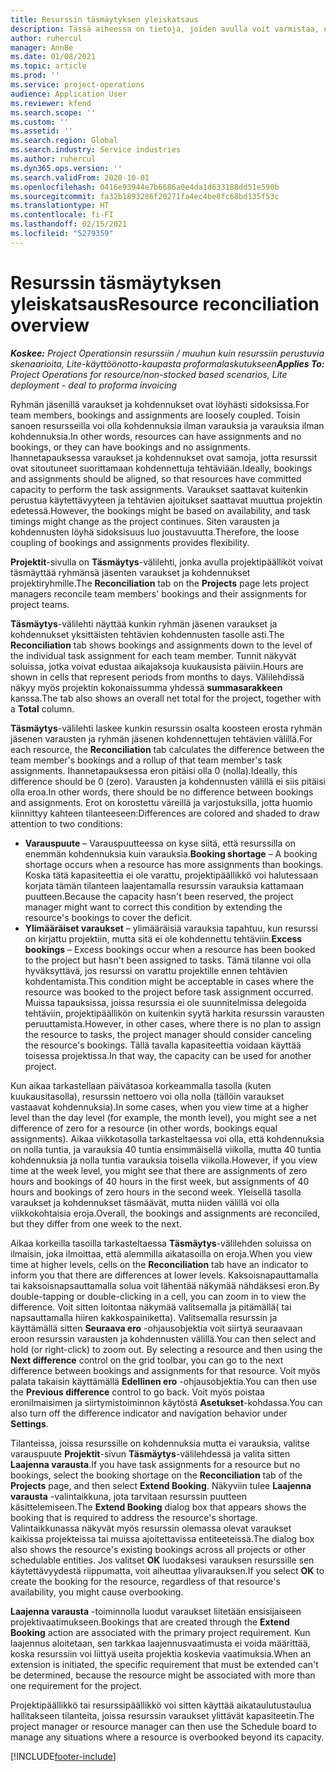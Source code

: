 ```yaml
---
title: Resurssin täsmäytyksen yleiskatsaus
description: Tässä aiheessa on tietoja, joiden avulla voit varmistaa, että projektien resurssivaraukset ja kohdennukset ovat linjassa.
author: ruhercul
manager: AnnBe
ms.date: 01/08/2021
ms.topic: article
ms.prod: ''
ms.service: project-operations
audience: Application User
ms.reviewer: kfend
ms.search.scope: ''
ms.custom: ''
ms.assetid: ''
ms.search.region: Global
ms.search.industry: Service industries
ms.author: ruhercul
ms.dyn365.ops.version: ''
ms.search.validFrom: 2020-10-01
ms.openlocfilehash: 0416e93944e7b6686a0e4da1d633188dd51e590b
ms.sourcegitcommit: fa32b1893286f20271fa4ec4be8fc68bd135f53c
ms.translationtype: HT
ms.contentlocale: fi-FI
ms.lasthandoff: 02/15/2021
ms.locfileid: "5279359"
---
```

# <a name="resource-reconciliation-overview"></a><span data-ttu-id="7885e-103">Resurssin täsmäytyksen yleiskatsaus</span><span class="sxs-lookup"><span data-stu-id="7885e-103">Resource reconciliation overview</span></span>

<span data-ttu-id="7885e-104">_**Koskee:** Project Operationsin resurssiin / muuhun kuin resurssiin perustuvia skenaarioita, Lite-käyttöönotto-kaupasta proformalaskutukseen_</span><span class="sxs-lookup"><span data-stu-id="7885e-104">_**Applies To:** Project Operations for resource/non-stocked based scenarios, Lite deployment - deal to proforma invoicing_</span></span>

<span data-ttu-id="7885e-105">Ryhmän jäsenillä varaukset ja kohdennukset ovat löyhästi sidoksissa.</span><span class="sxs-lookup"><span data-stu-id="7885e-105">For team members, bookings and assignments are loosely coupled.</span></span> <span data-ttu-id="7885e-106">Toisin sanoen resursseilla voi olla kohdennuksia ilman varauksia ja varauksia ilman kohdennuksia.</span><span class="sxs-lookup"><span data-stu-id="7885e-106">In other words, resources can have assignments and no bookings, or they can have bookings and no assignments.</span></span> <span data-ttu-id="7885e-107">Ihannetapauksessa varaukset ja kohdennukset ovat samoja, jotta resurssit ovat sitoutuneet suorittamaan kohdennettuja tehtäviään.</span><span class="sxs-lookup"><span data-stu-id="7885e-107">Ideally, bookings and assignments should be aligned, so that resources have committed capacity to perform the task assignments.</span></span> <span data-ttu-id="7885e-108">Varaukset saattavat kuitenkin perustua käytettävyyteen ja tehtävien ajoitukset saattavat muuttua projektin edetessä.</span><span class="sxs-lookup"><span data-stu-id="7885e-108">However, the bookings might be based on availability, and task timings might change as the project continues.</span></span> <span data-ttu-id="7885e-109">Siten varausten ja kohdennusten löyhä sidoksisuus luo joustavuutta.</span><span class="sxs-lookup"><span data-stu-id="7885e-109">Therefore, the loose coupling of bookings and assignments provides flexibility.</span></span>

<span data-ttu-id="7885e-110">**Projektit**-sivulla on **Täsmäytys**-välilehti, jonka avulla projektipäälliköt voivat täsmäyttää ryhmänsä jäsenten varaukset ja kohdennukset projektiryhmille.</span><span class="sxs-lookup"><span data-stu-id="7885e-110">The **Reconciliation** tab on the **Projects** page lets project managers reconcile team members' bookings and their assignments for project teams.</span></span>

<span data-ttu-id="7885e-111">**Täsmäytys**-välilehti näyttää kunkin ryhmän jäsenen varaukset ja kohdennukset yksittäisten tehtävien kohdennusten tasolle asti.</span><span class="sxs-lookup"><span data-stu-id="7885e-111">The **Reconciliation** tab shows bookings and assignments down to the level of the individual task assignment for each team member.</span></span> <span data-ttu-id="7885e-112">Tunnit näkyvät soluissa, jotka voivat edustaa aikajaksoja kuukausista päiviin.</span><span class="sxs-lookup"><span data-stu-id="7885e-112">Hours are shown in cells that represent periods from months to days.</span></span> <span data-ttu-id="7885e-113">Välilehdissä näkyy myös projektin kokonaissumma yhdessä **summasarakkeen** kanssa.</span><span class="sxs-lookup"><span data-stu-id="7885e-113">The tab also shows an overall net total for the project, together with a **Total** column.</span></span>

<span data-ttu-id="7885e-114">**Täsmäytys**-välilehti laskee kunkin resurssin osalta koosteen erosta ryhmän jäsenen varausten ja ryhmän jäsenen kohdennettujen tehtävien välillä.</span><span class="sxs-lookup"><span data-stu-id="7885e-114">For each resource, the **Reconciliation** tab calculates the difference between the team member's bookings and a rollup of that team member's task assignments.</span></span> <span data-ttu-id="7885e-115">Ihannetapauksessa eron pitäisi olla 0 (nolla).</span><span class="sxs-lookup"><span data-stu-id="7885e-115">Ideally, this difference should be 0 (zero).</span></span> <span data-ttu-id="7885e-116">Varausten ja kohdennusten välillä ei siis pitäisi olla eroa.</span><span class="sxs-lookup"><span data-stu-id="7885e-116">In other words, there should be no difference between bookings and assignments.</span></span> <span data-ttu-id="7885e-117">Erot on korostettu väreillä ja varjostuksilla, jotta huomio kiinnittyy kahteen tilanteeseen:</span><span class="sxs-lookup"><span data-stu-id="7885e-117">Differences are colored and shaded to draw attention to two conditions:</span></span>

- <span data-ttu-id="7885e-118">**Varauspuute** – Varauspuutteessa on kyse siitä, että resurssilla on enemmän kohdennuksia kuin varauksia.</span><span class="sxs-lookup"><span data-stu-id="7885e-118">**Booking shortage** – A booking shortage occurs when a resource has more assignments than bookings.</span></span> <span data-ttu-id="7885e-119">Koska tätä kapasiteettia ei ole varattu, projektipäällikkö voi halutessaan korjata tämän tilanteen laajentamalla resurssin varauksia kattamaan puutteen.</span><span class="sxs-lookup"><span data-stu-id="7885e-119">Because the capacity hasn't been reserved, the project manager might want to correct this condition by extending the resource's bookings to cover the deficit.</span></span>
- <span data-ttu-id="7885e-120">**Ylimääräiset varaukset** – ylimääräisiä varauksia tapahtuu, kun resurssi on kirjattu projektiin, mutta sitä ei ole kohdennettu tehtäviin.</span><span class="sxs-lookup"><span data-stu-id="7885e-120">**Excess bookings** – Excess bookings occur when a resource has been booked to the project but hasn't been assigned to tasks.</span></span> <span data-ttu-id="7885e-121">Tämä tilanne voi olla hyväksyttävä, jos resurssi on varattu projektille ennen tehtävien kohdentamista.</span><span class="sxs-lookup"><span data-stu-id="7885e-121">This condition might be acceptable in cases where the resource was booked to the project before task assignment occurred.</span></span> <span data-ttu-id="7885e-122">Muissa tapauksissa, joissa resurssia ei ole suunnitelmissa delegoida tehtäviin, projektipäällikön on kuitenkin syytä harkita resurssin varausten peruuttamista.</span><span class="sxs-lookup"><span data-stu-id="7885e-122">However, in other cases, where there is no plan to assign the resource to tasks, the project manager should consider canceling the resource's bookings.</span></span> <span data-ttu-id="7885e-123">Tällä tavalla kapasiteettia voidaan käyttää toisessa projektissa.</span><span class="sxs-lookup"><span data-stu-id="7885e-123">In that way, the capacity can be used for another project.</span></span>

<span data-ttu-id="7885e-124">Kun aikaa tarkastellaan päivätasoa korkeammalla tasolla (kuten kuukausitasolla), resurssin nettoero voi olla nolla (tällöin varaukset vastaavat kohdennuksia).</span><span class="sxs-lookup"><span data-stu-id="7885e-124">In some cases, when you view time at a higher level than the day level (for example, the month level), you might see a net difference of zero for a resource (in other words, bookings equal assignments).</span></span> <span data-ttu-id="7885e-125">Aikaa viikkotasolla tarkasteltaessa voi olla, että kohdennuksia on nolla tuntia, ja varauksia 40 tuntia ensimmäisellä viikolla, mutta 40 tuntia kohdennuksia ja nolla tuntia varauksia toisella viikolla.</span><span class="sxs-lookup"><span data-stu-id="7885e-125">However, if you view time at the week level, you might see that there are assignments of zero hours and bookings of 40 hours in the first week, but assignments of 40 hours and bookings of zero hours in the second week.</span></span> <span data-ttu-id="7885e-126">Yleisellä tasolla varaukset ja kohdennukset täsmäävät, mutta niiden välillä voi olla viikkokohtaisia eroja.</span><span class="sxs-lookup"><span data-stu-id="7885e-126">Overall, the bookings and assignments are reconciled, but they differ from one week to the next.</span></span>

<span data-ttu-id="7885e-127">Aikaa korkeilla tasoilla tarkasteltaessa **Täsmäytys**-välilehden soluissa on ilmaisin, joka ilmoittaa, että alemmilla aikatasoilla on eroja.</span><span class="sxs-lookup"><span data-stu-id="7885e-127">When you view time at higher levels, cells on the **Reconciliation** tab have an indicator to inform you that there are differences at lower levels.</span></span> <span data-ttu-id="7885e-128">Kaksoisnapauttamalla tai kaksoisnapsauttamalla solua voit lähentää näkymää nähdäksesi eron.</span><span class="sxs-lookup"><span data-stu-id="7885e-128">By double-tapping or double-clicking in a cell, you can zoom in to view the difference.</span></span> <span data-ttu-id="7885e-129">Voit sitten loitontaa näkymää valitsemalla ja pitämällä( tai napsauttamalla hiiren kakkospainiketta). Valitsemalla resurssin ja käyttämällä sitten **Seuraava ero** -ohjausobjektia voit siirtyä seuraavaan eroon resurssin varausten ja kohdennusten välillä.</span><span class="sxs-lookup"><span data-stu-id="7885e-129">You can then select and hold (or right-click) to zoom out. By selecting a resource and then using the **Next difference** control on the grid toolbar, you can go to the next difference between bookings and assignments for that resource.</span></span> <span data-ttu-id="7885e-130">Voit myös palata takaisin käyttämällä **Edellinen ero** -ohjausobjektia.</span><span class="sxs-lookup"><span data-stu-id="7885e-130">You can then use the **Previous difference** control to go back.</span></span> <span data-ttu-id="7885e-131">Voit myös poistaa eronilmaisimen ja siirtymistoiminnon käytöstä **Asetukset**-kohdassa.</span><span class="sxs-lookup"><span data-stu-id="7885e-131">You can also turn off the difference indicator and navigation behavior under **Settings**.</span></span>

<span data-ttu-id="7885e-132">Tilanteissa, joissa resurssille on kohdennuksia mutta ei varauksia, valitse varauspuute **Projektit**-sivun **Täsmäytys**-välilehdessä ja valita sitten **Laajenna varausta**.</span><span class="sxs-lookup"><span data-stu-id="7885e-132">If you have task assignments for a resource but no bookings, select the booking shortage on the **Reconciliation** tab of the **Projects** page, and then select **Extend Booking**.</span></span> <span data-ttu-id="7885e-133">Näkyviin tulee **Laajenna varausta** -valintaikkuna, jota tarvitaan resurssin puutteen käsittelemiseen.</span><span class="sxs-lookup"><span data-stu-id="7885e-133">The **Extend Booking** dialog box that appears shows the booking that is required to address the resource's shortage.</span></span> <span data-ttu-id="7885e-134">Valintaikkunassa näkyvät myös resurssin olemassa olevat varaukset kaikissa projekteissa tai muissa ajoitettavissa entiteeteissä.</span><span class="sxs-lookup"><span data-stu-id="7885e-134">The dialog box also shows the resource's existing bookings across all projects or other schedulable entities.</span></span> <span data-ttu-id="7885e-135">Jos valitset **OK** luodaksesi varauksen resurssille sen käytettävyydestä riippumatta, voit aiheuttaa ylivarauksen.</span><span class="sxs-lookup"><span data-stu-id="7885e-135">If you select **OK** to create the booking for the resource, regardless of that resource's availability, you might cause overbooking.</span></span>

<span data-ttu-id="7885e-136">**Laajenna varausta** -toiminnolla luodut varaukset liitetään ensisijaiseen projektivaatimukseen.</span><span class="sxs-lookup"><span data-stu-id="7885e-136">Bookings that are created through the **Extend Booking** action are associated with the primary project requirement.</span></span> <span data-ttu-id="7885e-137">Kun laajennus aloitetaan, sen tarkkaa laajennusvaatimusta ei voida määrittää, koska resurssiin voi liittyä useita projektia koskevia vaatimuksia.</span><span class="sxs-lookup"><span data-stu-id="7885e-137">When an extension is initiated, the specific requirement that must be extended can't be determined, because the resource might be associated with more than one requirement for the project.</span></span>

<span data-ttu-id="7885e-138">Projektipäällikkö tai resurssipäällikkö voi sitten käyttää aikataulutustaulua hallitakseen tilanteita, joissa resurssin varaukset ylittävät kapasiteetin.</span><span class="sxs-lookup"><span data-stu-id="7885e-138">The project manager or resource manager can then use the Schedule board to manage any situations where a resource is overbooked beyond its capacity.</span></span>


[!INCLUDE[footer-include](../includes/footer-banner.md)]
